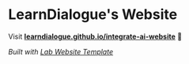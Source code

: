 
# LearnDialogue's Website

Visit **[learndialogue.github.io/integrate-ai-website](https://learndialogue.github.io/integrate-ai-website)** 🚀

_Built with [Lab Website Template](https://greene-lab.gitbook.io/lab-website-template-docs)_

